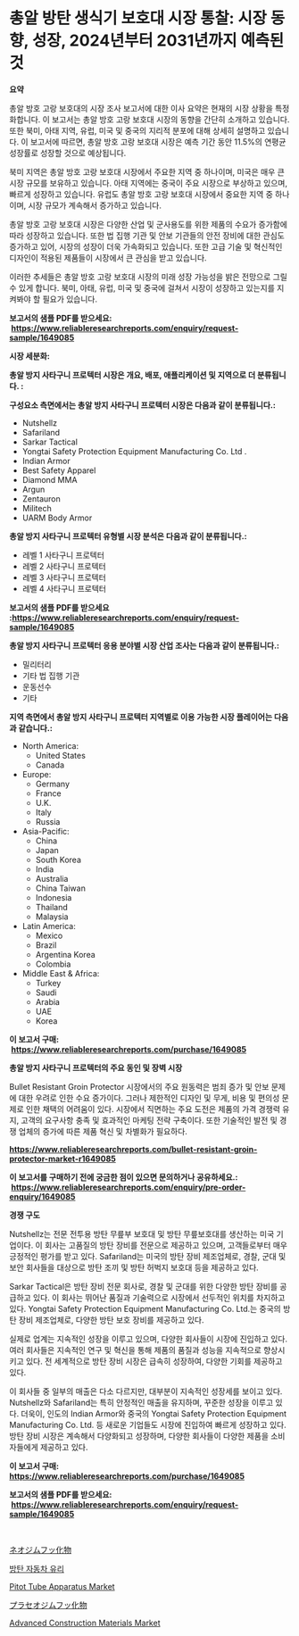 <p><h1>총알 방탄 생식기 보호대 시장 통찰: 시장 동향, 성장, 2024년부터 2031년까지 예측된 것</h1></p><p><strong>요약</strong></p>
<p><p>총알 방호 고랑 보호대의 시장 조사 보고서에 대한 이사 요약은 현재의 시장 상황을 특정화합니다. 이 보고서는 총알 방호 고랑 보호대 시장의 동향을 간단히 소개하고 있습니다. 또한 북미, 아태 지역, 유럽, 미국 및 중국의 지리적 분포에 대해 상세히 설명하고 있습니다. 이 보고서에 따르면, 총알 방호 고랑 보호대 시장은 예측 기간 동안 11.5%의 연평균 성장률로 성장할 것으로 예상됩니다.</p><p>북미 지역은 총알 방호 고랑 보호대 시장에서 주요한 지역 중 하나이며, 미국은 매우 큰 시장 규모를 보유하고 있습니다. 아태 지역에는 중국이 주요 시장으로 부상하고 있으며, 빠르게 성장하고 있습니다. 유럽도 총알 방호 고랑 보호대 시장에서 중요한 지역 중 하나이며, 시장 규모가 계속해서 증가하고 있습니다.</p><p>총알 방호 고랑 보호대 시장은 다양한 산업 및 군사용도를 위한 제품의 수요가 증가함에 따라 성장하고 있습니다. 또한 법 집행 기관 및 안보 기관들의 안전 장비에 대한 관심도 증가하고 있어, 시장의 성장이 더욱 가속화되고 있습니다. 또한 고급 기술 및 혁신적인 디자인이 적용된 제품들이 시장에서 큰 관심을 받고 있습니다.</p><p>이러한 추세들은 총알 방호 고랑 보호대 시장의 미래 성장 가능성을 밝은 전망으로 그릴 수 있게 합니다. 북미, 아태, 유럽, 미국 및 중국에 걸쳐서 시장이 성장하고 있는지를 지켜봐야 할 필요가 있습니다.</p></p>
<p><strong>보고서의 샘플 PDF를 받으세요: &nbsp;<a href="https://www.reliableresearchreports.com/enquiry/request-sample/1649085">https://www.reliableresearchreports.com/enquiry/request-sample/1649085</a></strong></p>
<p><strong>시장 세분화:</strong></p>
<p><strong> 총알 방지 사타구니 프로텍터 시장은 개요, 배포, 애플리케이션 및 지역으로 더 분류됩니다. :</strong></p>
<p><strong>구성요소 측면에서는 총알 방지 사타구니 프로텍터 시장은 다음과 같이 분류됩니다.:</strong></p>
<p><ul><li>Nutshellz</li><li>Safariland</li><li>Sarkar Tactical</li><li>Yongtai Safety Protection Equipment Manufacturing Co. Ltd .</li><li>Indian Armor</li><li>Best Safety Apparel</li><li>Diamond MMA</li><li>Argun</li><li>Zentauron</li><li>Militech</li><li>UARM Body Armor</li></ul></p>
<p><strong> 총알 방지 사타구니 프로텍터 유형별 시장 분석은 다음과 같이 분류됩니다.:</strong></p>
<p><ul><li>레벨 1 사타구니 프로텍터</li><li>레벨 2 사타구니 프로텍터</li><li>레벨 3 사타구니 프로텍터</li><li>레벨 4 사타구니 프로텍터</li></ul></p>
<p><strong>보고서의 샘플 PDF를 받으세요 :<a href="https://www.reliableresearchreports.com/enquiry/request-sample/1649085">https://www.reliableresearchreports.com/enquiry/request-sample/1649085</a></strong></p>
<p><strong> 총알 방지 사타구니 프로텍터 응용 분야별 시장 산업 조사는 다음과 같이 분류됩니다.:</strong></p>
<p><ul><li>밀리터리</li><li>기타 법 집행 기관</li><li>운동선수</li><li>기타</li></ul></p>
<p><strong>지역 측면에서 총알 방지 사타구니 프로텍터 지역별로 이용 가능한 시장 플레이어는 다음과 같습니다.:</strong></p>
<p><ul>
    <li>
        North America:
        <ul>
            <li>United States</li>
            <li>Canada</li>
        </ul>
    </li>
    <li>
        Europe:
        <ul>
            <li>Germany</li>
            <li>France</li>
            <li>U.K.</li>
            <li>Italy</li>
            <li>Russia</li>
        </ul>
    </li>
    <li>
        Asia-Pacific:
        <ul>
            <li>China</li>
            <li>Japan</li>
            <li>South Korea</li>
            <li>India</li>
            <li>Australia</li>
            <li>China Taiwan</li>
            <li>Indonesia</li>
            <li>Thailand</li>
            <li>Malaysia</li>
        </ul>
    </li>
    <li>
        Latin America:
        <ul>
            <li>Mexico</li>
            <li>Brazil</li>
            <li>Argentina Korea</li>
            <li>Colombia</li>
        </ul>
    </li>
    <li>
        Middle East & Africa:
        <ul>
            <li>Turkey</li>
            <li>Saudi</li>
            <li>Arabia</li>
            <li>UAE</li>
            <li>Korea</li>
        </ul>
    </li>
    </ul></p>
<p><strong>이 보고서 구매: &nbsp;<a href="https://www.reliableresearchreports.com/purchase/1649085">https://www.reliableresearchreports.com/purchase/1649085</a></strong></p>
<p><strong>총알 방지 사타구니 프로텍터의 주요 동인 및 장벽 시장</strong></p>
<p><p>Bullet Resistant Groin Protector 시장에서의 주요 원동력은 범죄 증가 및 안보 문제에 대한 우려로 인한 수요 증가이다. 그러나 제한적인 디자인 및 무게, 비용 및 편의성 문제로 인한 채택의 어려움이 있다. 시장에서 직면하는 주요 도전은 제품의 가격 경쟁력 유지, 고객의 요구사항 충족 및 효과적인 마케팅 전략 구축이다. 또한 기술적인 발전 및 경쟁 업체의 증가에 따른 제품 혁신 및 차별화가 필요하다.</p></p>
<p><strong><a href="https://www.reliableresearchreports.com/bullet-resistant-groin-protector-market-r1649085">https://www.reliableresearchreports.com/bullet-resistant-groin-protector-market-r1649085</a></strong></p>
<p><strong>이 보고서를 구매하기 전에 궁금한 점이 있으면 문의하거나 공유하세요.: &nbsp;<a href="https://www.reliableresearchreports.com/enquiry/pre-order-enquiry/1649085">https://www.reliableresearchreports.com/enquiry/pre-order-enquiry/1649085</a></strong></p>
<p><strong>경쟁 구도</strong></p>
<p><p>Nutshellz는 전문 전투용 방탄 무릎부 보호대 및 방탄 무릎보호대를 생산하는 미국 기업이다. 이 회사는 고품질의 방탄 장비를 전문으로 제공하고 있으며, 고객들로부터 매우 긍정적인 평가를 받고 있다. Safariland는 미국의 방탄 장비 제조업체로, 경찰, 군대 및 보안 회사들을 대상으로 방탄 조끼 및 방탄 허벅지 보호대 등을 제공하고 있다.</p><p>Sarkar Tactical은 방탄 장비 전문 회사로, 경찰 및 군대를 위한 다양한 방탄 장비를 공급하고 있다. 이 회사는 뛰어난 품질과 기술력으로 시장에서 선두적인 위치를 차지하고 있다. Yongtai Safety Protection Equipment Manufacturing Co. Ltd.는 중국의 방탄 장비 제조업체로, 다양한 방탄 보호 장비를 제공하고 있다.</p><p>실제로 업계는 지속적인 성장을 이루고 있으며, 다양한 회사들이 시장에 진입하고 있다. 여러 회사들은 지속적인 연구 및 혁신을 통해 제품의 품질과 성능을 지속적으로 향상시키고 있다. 전 세계적으로 방탄 장비 시장은 급속히 성장하여, 다양한 기회를 제공하고 있다.</p><p>이 회사들 중 일부의 매출은 다소 다르지만, 대부분이 지속적인 성장세를 보이고 있다. Nutshellz와 Safariland는 특히 안정적인 매출을 유지하며, 꾸준한 성장을 이루고 있다. 더욱이, 인도의 Indian Armor와 중국의 Yongtai Safety Protection Equipment Manufacturing Co. Ltd. 등 새로운 기업들도 시장에 진입하여 빠르게 성장하고 있다. 방탄 장비 시장은 계속해서 다양화되고 성장하며, 다양한 회사들이 다양한 제품을 소비자들에게 제공하고 있다.</p></p>
<p><strong>이 보고서 구매: &nbsp; <a href="https://www.reliableresearchreports.com/purchase/1649085">https://www.reliableresearchreports.com/purchase/1649085</a></strong></p>
<p><strong>보고서의 샘플 PDF를 받으세요: &nbsp;<a href="https://www.reliableresearchreports.com/enquiry/request-sample/1649085">https://www.reliableresearchreports.com/enquiry/request-sample/1649085</a></strong><strong></strong></p>
<p>&nbsp;</p>
<p><p><a href="https://github.com/xnljig2898992/Market-Research-Report-List-1/blob/main/617193231037.md">ネオジムフッ化物</a></p><p><a href="https://github.com/Elenrrera7685/Market-Research-Report-List-1/blob/main/558071828453.md">방탄 자동차 유리</a></p><p><a href="https://github.com/sonuprakash1/Market-Research-Report-List-2/blob/main/pitot-tube-apparatus-market.md">Pitot Tube Apparatus Market</a></p><p><a href="https://github.com/adcxff01450218/Market-Research-Report-List-1/blob/main/129639331038.md">プラセオジムフッ化物</a></p><p><a href="https://issuu.com/reportprime-2/docs/advanced-construction-materials-market-size-2030.p">Advanced Construction Materials Market</a></p></p>